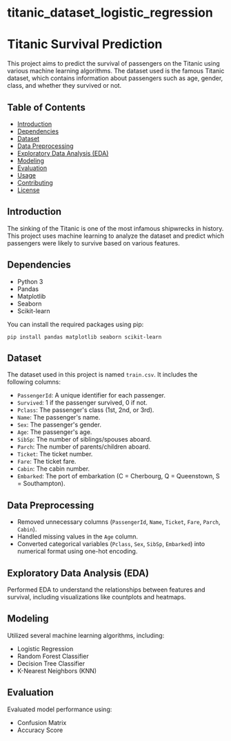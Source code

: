 # titanic_dataset_logistic_regression

# Titanic Survival Prediction

This project aims to predict the survival of passengers on the Titanic using various machine learning algorithms. The dataset used is the famous Titanic dataset, which contains information about passengers such as age, gender, class, and whether they survived or not.

## Table of Contents

- [Introduction](#introduction)
- [Dependencies](#dependencies)
- [Dataset](#dataset)
- [Data Preprocessing](#data-preprocessing)
- [Exploratory Data Analysis (EDA)](#exploratory-data-analysis-eda)
- [Modeling](#modeling)
- [Evaluation](#evaluation)
- [Usage](#usage)
- [Contributing](#contributing)
- [License](#license)

## Introduction

The sinking of the Titanic is one of the most infamous shipwrecks in history. This project uses machine learning to analyze the dataset and predict which passengers were likely to survive based on various features.

## Dependencies

- Python 3
- Pandas
- Matplotlib
- Seaborn
- Scikit-learn

You can install the required packages using pip:

```
pip install pandas matplotlib seaborn scikit-learn
```

## Dataset

The dataset used in this project is named `train.csv`. It includes the following columns:

- `PassengerId`: A unique identifier for each passenger.
- `Survived`: 1 if the passenger survived, 0 if not.
- `Pclass`: The passenger's class (1st, 2nd, or 3rd).
- `Name`: The passenger's name.
- `Sex`: The passenger's gender.
- `Age`: The passenger's age.
- `SibSp`: The number of siblings/spouses aboard.
- `Parch`: The number of parents/children aboard.
- `Ticket`: The ticket number.
- `Fare`: The ticket fare.
- `Cabin`: The cabin number.
- `Embarked`: The port of embarkation (C = Cherbourg, Q = Queenstown, S = Southampton).

## Data Preprocessing

- Removed unnecessary columns (`PassengerId`, `Name`, `Ticket`, `Fare`, `Parch`, `Cabin`).
- Handled missing values in the `Age` column.
- Converted categorical variables (`Pclass`, `Sex`, `SibSp`, `Embarked`) into numerical format using one-hot encoding.

## Exploratory Data Analysis (EDA)

Performed EDA to understand the relationships between features and survival, including visualizations like countplots and heatmaps.

## Modeling

Utilized several machine learning algorithms, including:

- Logistic Regression
- Random Forest Classifier
- Decision Tree Classifier
- K-Nearest Neighbors (KNN)

## Evaluation

Evaluated model performance using:

- Confusion Matrix
- Accuracy Score

